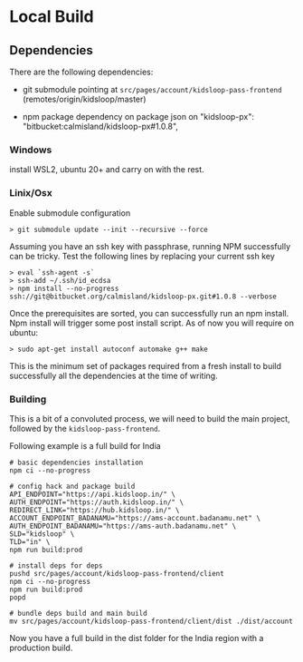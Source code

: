 # Local Build

## Dependencies

There are the following dependencies:
- git submodule pointing at `src/pages/account/kidsloop-pass-frontend` (remotes/origin/kidsloop/master)

- npm package dependency on package json on 
  "kidsloop-px": "bitbucket:calmisland/kidsloop-px#1.0.8",

### Windows

install WSL2, ubuntu 20+ and carry on with the rest.

### Linix/Osx

Enable submodule configuration

```
> git submodule update --init --recursive --force
```

Assuming you have an ssh key with passphrase, running NPM successfully can be tricky.
Test the following lines by replacing your current ssh key

```
> eval `ssh-agent -s`
> ssh-add ~/.ssh/id_ecdsa
> npm install --no-progress ssh://git@bitbucket.org/calmisland/kidsloop-px.git#1.0.8 --verbose
```

Once the prerequisites are sorted, you can successfully run an npm install.
Npm install will trigger some post install script.
As of now you will require on ubuntu:
```
> sudo apt-get install autoconf automake g++ make
```

This is the minimum set of packages required from a fresh install to build successfully all the dependencies at the time of writing.

### Building

This is a bit of a convoluted process, we will need to build the main project, followed by the `kidsloop-pass-frontend`. 

Following example is a full build for India

```
# basic dependencies installation
npm ci --no-progress

# config hack and package build
API_ENDPOINT="https://api.kidsloop.in/" \
AUTH_ENDPOINT="https://auth.kidsloop.in/" \
REDIRECT_LINK="https://hub.kidsloop.in/" \
ACCOUNT_ENDPOINT_BADANAMU="https://ams-account.badanamu.net" \
AUTH_ENDPOINT_BADANAMU="https://ams-auth.badanamu.net" \
SLD="kidsloop" \
TLD="in" \
npm run build:prod

# install deps for deps
pushd src/pages/account/kidsloop-pass-frontend/client
npm ci --no-progress
npm run build:prod
popd

# bundle deps build and main build
mv src/pages/account/kidsloop-pass-frontend/client/dist ./dist/account
```

Now you have a full build in the dist folder for the India region with a production build.

